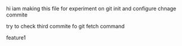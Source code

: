 hi  iam making this file for experiment on git init and configure chnage commite 


try to check third commite  fo git fetch command

feature1

